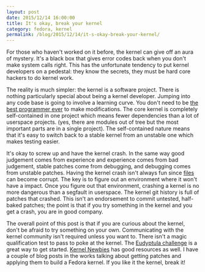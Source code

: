 ```yaml
---
layout: post
date: 2015/12/14 16:00:00
title: It's okay, break your kernel
category: fedora, kernel
permalink: /blog/2015/12/14/it-s-okay-break-your-kernel/
---
```

For those who haven't worked on it before, the kernel can give off an aura
of mystery. It's a black box that gives error codes back when you don't make
system calls right. This has the unfortunate tendency to put kernel developers
on a pedestal: they know the secrets, they must be hard core hackers to do
kernel work. 

The reality is much simpler: the kernel is a software project. There is
nothing particularly special about being a kernel developer. Jumping into
any code base is going to involve a learning curve. You don't need to be
[the best programmer ever](https://lwn.net/Articles/641779/) to make
modifications. The core kernel is completely self-contained in one project
which means fewer dependencies than a lot of userspace projects.
(yes, there are modules out of tree but the most important parts are in
a single project). The self-contained nature means that it's easy to switch
back to a stable kernel from an unstable one which makes testing easier.

It's okay to screw up and have the kernel crash.
In the same way good judgement comes from experience and experience comes from
bad judgement, stable patches come from debugging, and debugging comes from
unstable patches. Having the kernel crash isn't always fun since
[files](http://danluu.com/file-consistency/) can become corrupt. The key is
to figure out an environment where it won't have a impact. Once you figure out
that environment, crashing a kernel is no more dangerous than a segfault in
userspace. The kernel git
history is full of patches that crashed. This isn't an endorsement to commit
untested, half-baked patches; the point is that if you try something in the
kernel and you get a crash, you are in good company.

The overall point of this post is that if you are curious about the kernel,
don't be afraid to try something on your own. Communicating with the kernel
community isn't required unless you want to. There isn't a magic qualification
test to pass to poke at the kernel. The
[Eudyptula challenge](http://eudyptula-challenge.org) is a great way to get
started. [Kernel Newbies](http://kernelnewbies.org) has good resources as well.
I have a couple of blog posts in the works talking about getting patches and
applying them to build a Fedora kernel. If you like it the kernel, break it!
